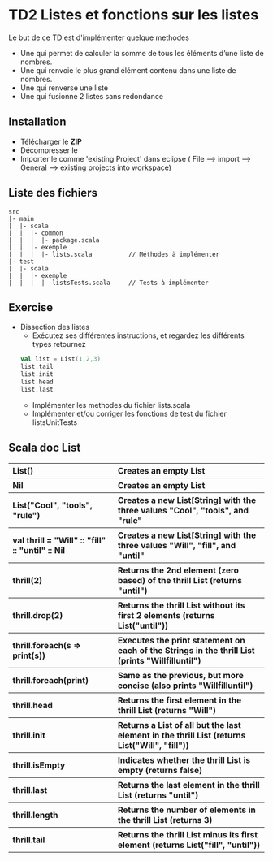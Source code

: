 # TD2 Listes et fonctions sur les listes


Le but de ce TD est d'implémenter quelque methodes
* Une qui permet de calculer la somme de tous les éléments d’une liste de nombres. 
* Une qui renvoie le plus grand élément contenu dans une liste de nombres.
* Une qui renverse une liste
* Une qui fusionne 2 listes sans redondance

## Installation
* Télécharger le [**ZIP**](https://github.com/poussard/scala-TD2/archive/master.zip)
* Décompresser le
* Importer le comme 'existing Project' dans eclipse ( File --> import --> General --> existing projects into workspace)

## Liste des fichiers

    src
    |- main
    |  |- scala
    |  |  |- common
    |  |  |  |- package.scala
    |  |  |- exemple
    |  |  |  |- lists.scala          // Méthodes à implémenter
    |- test
    |  |- scala
    |  |  |- exemple
    |  |  |  |- listsTests.scala     // Tests à implémenter
    
## Exercise
* Dissection des listes
    * Exécutez ses différentes instructions, et regardez les différents types retournez
	```scala
	val list = List(1,2,3)
	list.tail
	list.init
	list.head
	list.last
	```
    * Implémenter les methodes du fichier lists.scala
    * Implémenter et/ou corriger les fonctions de test du fichier listsUnitTests 

## Scala doc List

<div style="text-align:left;">
<table>
<tr>
    <th align="left">List()</th><th align="left">Creates an empty List</th>
</tr>
<tr>
    <th align="left">Nil</th><th align="left">Creates an empty List</th>
</tr>
<tr>
    <th align="left">List("Cool", "tools", "rule")</th><th align="left">Creates a new List[String] with the three values "Cool", "tools", and "rule"</th>
</tr>
<tr>
    <th align="left">val thrill = "Will" :: "fill" :: "until" :: Nil</th><th align="left">Creates a new List[String] with the three values "Will", "fill", and "until"</th>
</tr>
<tr>
    <th align="left">thrill(2)</th><th align="left">Returns the 2nd element (zero based) of the thrill List (returns "until")</th>
</tr>
<tr>
    <th align="left">thrill.drop(2)</th><th align="left">Returns the thrill List without its first 2 elements (returns List("until"))</th>
</tr>
<tr>
    <th align="left">thrill.foreach(s => print(s))</th><th align="left">Executes the print statement on each of the Strings in the thrill List (prints "Willfilluntil")</th>
</tr>
<tr>
    <th align="left">thrill.foreach(print)</th><th align="left">Same as the previous, but more concise (also prints "Willfilluntil")</th>
</tr>
<tr>
    <th align="left">thrill.head</th><th align="left">Returns the first element in the thrill List (returns "Will")</th>
</tr>
<tr>
    <th align="left">thrill.init</th><th align="left">Returns a List of all but the last element in the thrill List (returns List("Will", "fill"))</th>
</tr>
<tr>
    <th align="left">thrill.isEmpty</th><th align="left">Indicates whether the thrill List is empty (returns false)</th>
</tr>
<tr>
    <th align="left">thrill.last</th><th align="left">Returns the last element in the thrill List (returns "until")</th>
</tr>
<tr>
    <th align="left">thrill.length</th><th align="left">Returns the number of elements in the thrill List (returns 3)</th>
</tr>
<tr>
    <th align="left">thrill.tail</th><th align="left">Returns the thrill List minus its first element (returns List("fill", "until"))</th>
</table>
</div>

